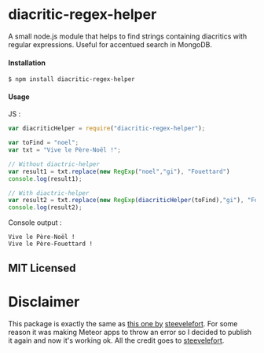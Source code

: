 # diacritic-regex-helper

A small node.js module that helps to find strings containing diacritics with regular expressions.
Useful for accentued search in MongoDB.

#### Installation

`$ npm install diacritic-regex-helper`

#### Usage

JS :
```js
var diacriticHelper = require("diacritic-regex-helper");

var toFind = "noel";
var txt = "Vive le Père-Noël !";

// Without diactric-helper
var result1 = txt.replace(new RegExp("noel","gi"), "Fouettard")
console.log(result1);

// With diactric-helper
var result2 = txt.replace(new RegExp(diacriticHelper(toFind),"gi"), "Fouettard")
console.log(result2);
```

Console output :
```
Vive le Père-Noël !
Vive le Père-Fouettard !
```

## MIT Licensed

# Disclaimer
This package is exactly the same as [this one by](https://www.npmjs.com/package/diacritic-helper) [steevelefort](https://github.com/steevelefort/diacritic-helper). For some reason it was making Meteor apps to throw an error so I decided to publish it again and now it's working ok. All the credit goes to [steevelefort](https://github.com/steevelefort/diacritic-helper).
